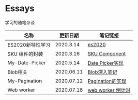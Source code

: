 # Essays

学习的随笔杂谈

| 名称             | 更新日期   | 笔记链接                                         |
| ---------------- | ---------- | ------------------------------------------------ |
| ES2020新特性学习 | 2020.3.14  | [es2020](./es2020/ReadMe.md)                     |
| SKU 组件的封装   | 2020.3.16  | [SKU Component](./SkuComponent/README.md)        |
| My-Date-Picker   | 2020.5.14  | [Date Picker实现](./myself-datepicker/README.md) |
| Blob相关         | 2020.06.11 | [Blob深入笔记](./Blob/Readme.md)                 |
| My-Pagination| 2020.07.12 | [Pagination的实现](./myself-pagination/readme.md)|
| Web worker| 2020.07.18 | [web worker 倒计时](./myself-timeCountDown/readme.md)|






